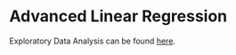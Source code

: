 # Advanced Linear Regression

Exploratory Data Analysis can be found [here](https://github.com/pr2tik1/ml-case-studies/blob/master/regressor/houseprice_predicion.ipynb).

